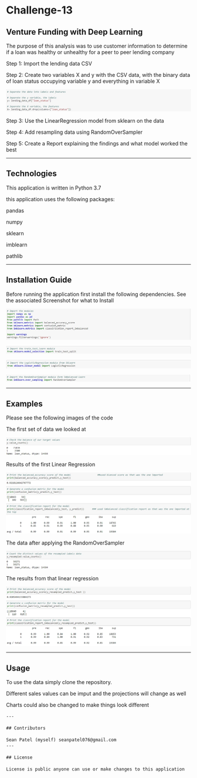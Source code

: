 # Challenge-13

## Venture Funding with Deep Learning

The purpose of this analysis was to use customer information to determine if a loan was healthy or unhealthy for a peer to peer lending company

Step 1: Import the lending data CSV 

Step 2: Create two variables X and y with the CSV data, with the binary data of loan status occupying variable y and everything in variable X

![X and y](https://github.com/seanpatel19/Challenge-12-/blob/913f31322885b6888bbb67f7357f194a2ae2831b/Images/X%20and%20y.jpg)

Step 3: Use the LinearRegression model from sklearn on the data 

Step 4: Add resampling data using RandomOverSampler 

Step 5: Create a Report explaining the findings and what model worked the best 




---

## Technologies
This application is written in Python 3.7  

this application uses the following packages:
 
pandas

numpy 

sklearn

imblearn

pathlib

---

## Installation Guide

Before running the application first install the following dependencies.
See the associated Screenshot for what to Install 

![imports](https://github.com/seanpatel19/Challenge-12-/blob/64e5393b5c544ae0cc9c5bcd73c135e6e48ca12e/Images/imports%20.jpg)

![imports 2](https://github.com/seanpatel19/Challenge-12-/blob/64e5393b5c544ae0cc9c5bcd73c135e6e48ca12e/Images/imports%202.jpg)

![import 3](https://github.com/seanpatel19/Challenge-12-/blob/64e5393b5c544ae0cc9c5bcd73c135e6e48ca12e/Images/import%203.jpg)

![imports 3](https://github.com/seanpatel19/Challenge-12-/blob/64e5393b5c544ae0cc9c5bcd73c135e6e48ca12e/Images/imports%203.jpg)


---

## Examples

Please see the following images of the code 

The first set of data we looked at 

![target balance](https://github.com/seanpatel19/Challenge-12-/blob/64e5393b5c544ae0cc9c5bcd73c135e6e48ca12e/Images/target%20balance.jpg)



Results of the first Linear Regression 

![results](https://github.com/seanpatel19/Challenge-12-/blob/64e5393b5c544ae0cc9c5bcd73c135e6e48ca12e/Images/results.jpg)

The data after applying the RandomOverSampler

![rebalanced targets ](https://github.com/seanpatel19/Challenge-12-/blob/64e5393b5c544ae0cc9c5bcd73c135e6e48ca12e/Images/rebalanced%20targets.jpg)

The results from that linear regression

![resampled results ](https://github.com/seanpatel19/Challenge-12-/blob/64e5393b5c544ae0cc9c5bcd73c135e6e48ca12e/Images/resampled%20results.jpg)



---

## Usage

To use the data simply clone the repository.

Different sales values can be imput and the projections will change as well 

Charts could also be changed to make things look different  
```
---

## Contributors

Sean Patel (myself) seanpatel076@gmail.com
---

## License

License is public anyone can use or make changes to this application
